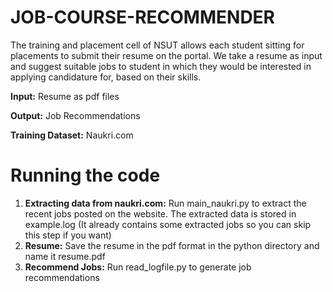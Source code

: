 # JOB-COURSE-RECOMMENDER
The training and placement cell of NSUT allows each student sitting for placements to submit their resume on the portal. We take a resume as input and suggest suitable jobs to student in which they would be interested in applying candidature for, based on their skills.

**Input:** Resume as pdf files

**Output:** Job Recommendations

**Training Dataset:** Naukri.com

# Running the code
1) **Extracting data from naukri.com:** Run main_naukri.py to extract the recent jobs posted on the website. The extracted data is stored in example.log (It already contains some extracted jobs so you can skip this step if you want)
2) **Resume:** Save the resume in the pdf format in the python directory and name it resume.pdf
3) **Recommend Jobs:** Run read_logfile.py to generate job recommendations
